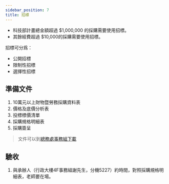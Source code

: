 ```yaml
---
sidebar_position: 7
title: 招標
---
```


- 科技部計畫總金額超過 $1,000,000 的採購需要使用招標。
- 其餘經費超過 $10,000的採購需要使用招標。

招標可分爲：
- 公開招標
- 限制性招標
- 選擇性招標

## 準備文件
1. 10萬元以上財物暨勞務採購資料表
2. 價格及底價分析表
3. 投標標價清單
4. 採購規格明細表
5. 採購簽呈

> 文件可以到[總務處事務組下載](http://gad.nfu.edu.tw/files/11-1012-2382.php)

## 驗收

1. 與承辦人（行政大樓4F事務組謝先生，分機5227）約時間，對照採購規格明細表，老師要在場。
